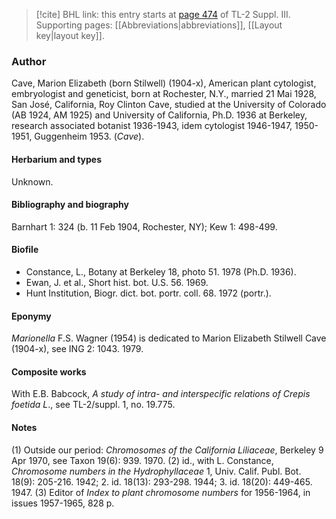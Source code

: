 > [!cite] BHL link: this entry starts at [page 474](https://www.biodiversitylibrary.org/item/103861#page/484/mode/1up) of TL-2 Suppl. III.
> Supporting pages: [[Abbreviations|abbreviations]], [[Layout key|layout key]].

### Author

Cave, Marion Elizabeth (born Stilwell) (1904-x), American plant cytologist, embryologist and geneticist, born at Rochester, N.Y., married 21 Mai 1928, San José, California, Roy Clinton Cave, studied at the University of Colorado (AB 1924, AM 1925) and University of California, Ph.D. 1936 at Berkeley, research associated botanist 1936-1943, idem cytologist 1946-1947, 1950-1951, Guggenheim 1953. (*Cave*).

#### Herbarium and types

Unknown.

#### Bibliography and biography

Barnhart 1: 324 (b. 11 Feb 1904, Rochester, NY); Kew 1: 498-499.

#### Biofile

- Constance, L., Botany at Berkeley 18, photo 51. 1978 (Ph.D. 1936).
- Ewan, J. et al., Short hist. bot. U.S. 56. 1969.
- Hunt Institution, Biogr. dict. bot. portr. coll. 68. 1972 (portr.).

#### Eponymy

*Marionella* F.S. Wagner (1954) is dedicated to Marion Elizabeth Stilwell Cave (1904-x), see ING 2: 1043. 1979.

#### Composite works

With E.B. Babcock, *A study of intra- and interspecific relations of Crepis foetida L*., see TL-2/suppl. 1, no. 19.775.

#### Notes

(1) Outside our period: *Chromosomes of the California Liliaceae*, Berkeley 9 Apr 1970, see Taxon 19(6): 939. 1970.
(2) id., with L. Constance, *Chromosome numbers in the Hydrophyllaceae* 1, Univ. Calif. Publ. Bot. 18(9): 205-216. 1942; 2. id. 18(13): 293-298. 1944; 3. id. 18(20): 449-465. 1947.
(3) Editor of *Index to plant chromosome numbers* for 1956-1964, in issues 1957-1965, 828 p.

